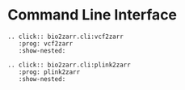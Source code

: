 # Command Line Interface

```{eval-rst}
.. click:: bio2zarr.cli:vcf2zarr
   :prog: vcf2zarr
   :show-nested:

.. click:: bio2zarr.cli:plink2zarr
   :prog: plink2zarr
   :show-nested: